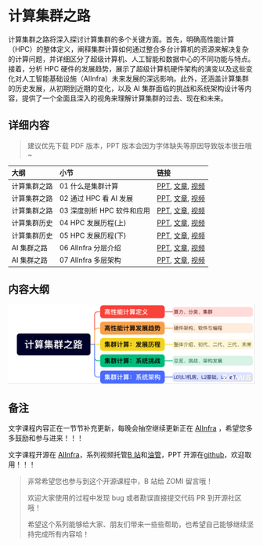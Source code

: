 <!--Copyright © ZOMI 适用于[License](https://github.com/Infrasys-AI/AIInfra)版权许可-->

# 计算集群之路

计算集群之路将深入探讨计算集群的多个关键方面。首先，明确高性能计算（HPC）的整体定义，阐释集群计算如何通过整合多台计算机的资源来解决复杂的计算问题，并详细区分了超级计算机、人工智能和数据中心的不同功能与特点。接着，分析 HPC 硬件的发展趋势，展示了超级计算机硬件架构的演变以及这些变化对人工智能基础设施（AIInfra）未来发展的深远影响。此外，还涵盖计算集群的历史发展，从初期到近期的变化，以及 AI 集群面临的挑战和系统架构设计等内容，提供了一个全面且深入的视角来理解计算集群的过去、现在和未来。

## 详细内容

> 建议优先下载 PDF 版本，PPT 版本会因为字体缺失等原因导致版本很丑哦~

| 大纲 | 小节 | 链接 |
|:--- |:---- |:-------------------- |
| 计算集群之路 | 01 什么是集群计算  | [PPT](./01Define.pdf), [文章](./01Define.md), [视频](https://www.bilibili.com/video/BV1s5KfzzEbo) |
| 计算集群之路 | 02 通过 HPC 看 AI 发展  | [PPT](./02TrendHard.pdf), [文章](./02TrendHard.md), [视频](https://www.bilibili.com/video/BV16A3wzEELU) |
| 计算集群之路 | 03 深度剖析 HPC 软件和应用 | [PPT](./03TrendSoft.pdf), [文章](./03TrendSoft.md), [视频](https://www.bilibili.com/video/BV1Sr3YzXEQa) |
| 计算集群历史 | 04 HPC 发展历程(上)  | [PPT](./04Develop1.pdf), [文章](./04Develop1.md), [视频](https://www.bilibili.com/video/BV1vugAzgEMK) |
| 计算集群历史 | 05 HPC 发展历程(下)  | [PPT](./05Develop2.pdf), [文章](./05Develop2.md), [视频](https://www.bilibili.com/video/BV14kgizdEmc) |
| AI 集群之路 | 06 AIInfra 分层介绍  | [PPT](./06Challenge.pdf), [文章](./06Challenge.md), [视频](https://www.bilibili.com/video/BV1C28dzWErf) |
| AI 集群之路 | 07 AIInfra 多层架构  | [PPT](./07Architecture.pdf), [文章](./07Architecture.md), [视频](https://www.bilibili.com/video/BV1KD8zz2EeP) |

## 内容大纲

![](./images/00outline.png)

## 备注

文字课程内容正在一节节补充更新，每晚会抽空继续更新正在 [AIInfra](https://infrasys-ai.github.io/aiinfra-docs) ，希望您多多鼓励和参与进来！！！

文字课程开源在 [AIInfra](https://infrasys-ai.github.io/aiinfra-docs)，系列视频托管[B 站](https://space.bilibili.com/517221395)和[油管](https://www.youtube.com/@ZOMI666/playlists)，PPT 开源在[github](https://github.com/Infrasys-AI/AIInfra)，欢迎取用！！！

> 非常希望您也参与到这个开源课程中，B 站给 ZOMI 留言哦！
>
> 欢迎大家使用的过程中发现 bug 或者勘误直接提交代码 PR 到开源社区哦！
>
> 希望这个系列能够给大家、朋友们带来一些些帮助，也希望自己能够继续坚持完成所有内容哈！


